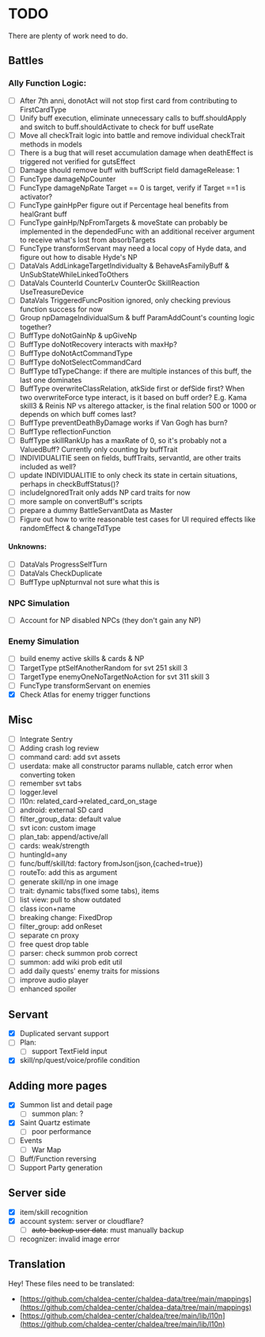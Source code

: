 # TODO

There are plenty of work need to do.

## Battles

### Ally Function Logic:

- [ ] After 7th anni, donotAct will not stop first card from contributing to FirstCardType
- [ ] Unify buff execution, eliminate unnecessary calls to buff.shouldApply and switch to buff.shouldActivate to check
  for buff useRate
- [ ] Move all checkTrait logic into battle and remove individual checkTrait methods in models
- [ ] There is a bug that will reset accumulation damage when deathEffect is triggered
  not verified for gutsEffect
- [ ] Damage should remove buff with buffScript field damageRelease: 1
- [ ] FuncType damageNpCounter
- [ ] FuncType damageNpRate Target == 0 is target, verify if Target ==1 is activator?
- [ ] FuncType gainHpPer figure out if Percentage heal benefits from healGrant buff
- [ ] FuncType gainHp/NpFromTargets & moveState can probably be implemented in the dependedFunc with an additional
  receiver argument to receive what's lost from absorbTargets
- [ ] FuncType transformServant may need a local copy of Hyde data, and figure out how to disable Hyde's NP
- [ ] DataVals AddLinkageTargetIndividualty & BehaveAsFamilyBuff & UnSubStateWhileLinkedToOthers
- [ ] DataVals CounterId CounterLv CounterOc SkillReaction UseTreasureDevice
- [ ] DataVals TriggeredFuncPosition ignored, only checking previous function success for now
- [ ] Group npDamageIndividualSum & buff ParamAddCount's counting logic together?
- [ ] BuffType doNotGainNp & upGiveNp
- [ ] BuffType doNotRecovery interacts with maxHp?
- [ ] BuffType doNotActCommandType
- [ ] BuffType doNotSelectCommandCard
- [ ] BuffType tdTypeChange: if there are multiple instances of this buff, the last one dominates
- [ ] BuffType overwriteClassRelation, atkSide first or defSide first? When two overwriteForce type interact, is it
  based on buff order? E.g. Kama skill3 & Reinis NP vs alterego attacker, is the final relation 500 or 1000 or depends
  on which buff comes last?
- [ ] BuffType preventDeathByDamage works if Van Gogh has burn?
- [ ] BuffType reflectionFunction
- [ ] BuffType skillRankUp has a maxRate of 0, so it's probably not a ValuedBuff? Currently only counting by buffTrait
- [ ] INDIVIDUALITIE seen on fields, buffTraits, servantId, are other traits included as well?
- [ ] update INDIVIDUALITIE to only check its state in certain situations, perhaps in checkBuffStatus()?
- [ ] includeIgnoredTrait only adds NP card traits for now
- [ ] more sample on convertBuff's scripts
- [ ] prepare a dummy BattleServantData as Master
- [ ] Figure out how to write reasonable test cases for UI required effects like randomEffect & changeTdType

#### Unknowns:

- [ ] DataVals ProgressSelfTurn
- [ ] DataVals CheckDuplicate
- [ ] BuffType upNpturnval not sure what this is

### NPC Simulation

- [ ] Account for NP disabled NPCs (they don't gain any NP)

### Enemy Simulation

- [ ] build enemy active skills & cards & NP
- [ ] TargetType ptSelfAnotherRandom for svt 251 skill 3
- [ ] TargetType enemyOneNoTargetNoAction for svt 311 skill 3
- [ ] FuncType transformServant on enemies
- [X] Check Atlas for enemy trigger functions

## Misc

- [ ] Integrate Sentry
- [ ] Adding crash log review
- [ ] command card: add svt assets
- [ ] userdata: make all constructor params nullable, catch error when converting token
- [ ] remember svt tabs
- [ ] logger.level
- [ ] l10n: related_card->related_card_on_stage
- [ ] android: external SD card
- [ ] filter_group_data: default value
- [ ] svt icon: custom image
- [ ] plan_tab: append/active/all
- [ ] cards: weak/strength
- [ ] huntingId=any
- [ ] func/buff/skill/td: factory fromJson(json,{cached=true})
- [ ] routeTo: add this as argument
- [ ] generate skill/np in one image
- [ ] trait: dynamic tabs(fixed some tabs), items
- [ ] list view: pull to show outdated
- [ ] class icon+name
- [ ] breaking change: FixedDrop
- [ ] filter_group: add onReset
- [ ] separate cn proxy
- [ ] free quest drop table
- [ ] parser: check summon prob correct
- [ ] summon: add wiki prob edit util
- [ ] add daily quests' enemy traits for missions
- [ ] improve audio player
- [ ] enhanced spoiler

## Servant

- [x] Duplicated servant support
- [ ] Plan:
    - [ ] support TextField input
- [x] skill/np/quest/voice/profile condition

## Adding more pages

- [x] Summon list and detail page
    - [ ] summon plan: ?
- [x] Saint Quartz estimate
    - [ ] poor performance
- [ ] Events
    - [ ] War Map
- [ ] Buff/Function reversing
- [ ] Support Party generation

## Server side

- [x] item/skill recognition
- [x] account system: server or cloudflare?
    - [ ] ~~auto-backup user data~~: must manually backup
- [ ] recognizer: invalid image error

## Translation

Hey! These files need to be translated:

- [https://github.com/chaldea-center/chaldea-data/tree/main/mappings](https://github.com/chaldea-center/chaldea-data/tree/main/mappings)
- [https://github.com/chaldea-center/chaldea/tree/main/lib/l10n](https://github.com/chaldea-center/chaldea/tree/main/lib/l10n)
